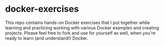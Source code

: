 # docker-exercises
This repo contains hands-on Docker exercises that I put together while learning and practicing working with various Docker examples and creating projects. Please feel free to fork and use for yourself as well, when you're ready to learn (and understand!) Docker.
